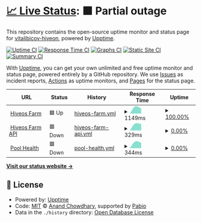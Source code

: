 # [📈 Live Status](https://vitalibicov-hiveon.github.io/status): <!--live status--> **🟧 Partial outage**

This repository contains the open-source uptime monitor and status page for [vitalibicov-hiveon](https://vitalibicov-hiveon.github.io/status), powered by [Upptime](https://github.com/upptime/upptime).

[![Uptime CI](https://github.com/vitalibicov-hiveon/status/workflows/Uptime%20CI/badge.svg)](https://github.com/vitalibicov-hiveon/status/actions?query=workflow%3A%22Uptime+CI%22)
[![Response Time CI](https://github.com/vitalibicov-hiveon/status/workflows/Response%20Time%20CI/badge.svg)](https://github.com/vitalibicov-hiveon/status/actions?query=workflow%3A%22Response+Time+CI%22)
[![Graphs CI](https://github.com/vitalibicov-hiveon/status/workflows/Graphs%20CI/badge.svg)](https://github.com/vitalibicov-hiveon/status/actions?query=workflow%3A%22Graphs+CI%22)
[![Static Site CI](https://github.com/vitalibicov-hiveon/status/workflows/Static%20Site%20CI/badge.svg)](https://github.com/vitalibicov-hiveon/status/actions?query=workflow%3A%22Static+Site+CI%22)
[![Summary CI](https://github.com/vitalibicov-hiveon/status/workflows/Summary%20CI/badge.svg)](https://github.com/vitalibicov-hiveon/status/actions?query=workflow%3A%22Summary+CI%22)

With [Upptime](https://upptime.js.org), you can get your own unlimited and free uptime monitor and status page, powered entirely by a GitHub repository. We use [Issues](https://github.com/vitalibicov-hiveon/status/issues) as incident reports, [Actions](https://github.com/vitalibicov-hiveon/status/actions) as uptime monitors, and [Pages](https://vitalibicov-hiveon.github.io/status) for the status page.

<!--start: status pages-->
<!-- This summary is generated by Upptime (https://github.com/upptime/upptime) -->
<!-- Do not edit this manually, your changes will be overwritten -->
<!-- prettier-ignore -->
| URL | Status | History | Response Time | Uptime |
| --- | ------ | ------- | ------------- | ------ |
| <img alt="" src="https://icons.duckduckgo.com/ip3/the.hiveos.farm.ico" height="13"> [Hiveos Farm](https://the.hiveos.farm) | 🟩 Up | [hiveos-farm.yml](https://github.com/vitalibicov-hiveon/status/commits/HEAD/history/hiveos-farm.yml) | <details><summary><img alt="Response time graph" src="./graphs/hiveos-farm/response-time-week.png" height="20"> 1149ms</summary><br><a href="https://vitalibicov-hiveon.github.io/status/history/hiveos-farm"><img alt="Response time 1132" src="https://img.shields.io/endpoint?url=https%3A%2F%2Fraw.githubusercontent.com%2Fvitalibicov-hiveon%2Fstatus%2FHEAD%2Fapi%2Fhiveos-farm%2Fresponse-time.json"></a><br><a href="https://vitalibicov-hiveon.github.io/status/history/hiveos-farm"><img alt="24-hour response time 1068" src="https://img.shields.io/endpoint?url=https%3A%2F%2Fraw.githubusercontent.com%2Fvitalibicov-hiveon%2Fstatus%2FHEAD%2Fapi%2Fhiveos-farm%2Fresponse-time-day.json"></a><br><a href="https://vitalibicov-hiveon.github.io/status/history/hiveos-farm"><img alt="7-day response time 1149" src="https://img.shields.io/endpoint?url=https%3A%2F%2Fraw.githubusercontent.com%2Fvitalibicov-hiveon%2Fstatus%2FHEAD%2Fapi%2Fhiveos-farm%2Fresponse-time-week.json"></a><br><a href="https://vitalibicov-hiveon.github.io/status/history/hiveos-farm"><img alt="30-day response time 1132" src="https://img.shields.io/endpoint?url=https%3A%2F%2Fraw.githubusercontent.com%2Fvitalibicov-hiveon%2Fstatus%2FHEAD%2Fapi%2Fhiveos-farm%2Fresponse-time-month.json"></a><br><a href="https://vitalibicov-hiveon.github.io/status/history/hiveos-farm"><img alt="1-year response time 1132" src="https://img.shields.io/endpoint?url=https%3A%2F%2Fraw.githubusercontent.com%2Fvitalibicov-hiveon%2Fstatus%2FHEAD%2Fapi%2Fhiveos-farm%2Fresponse-time-year.json"></a></details> | <details><summary><a href="https://vitalibicov-hiveon.github.io/status/history/hiveos-farm">100.00%</a></summary><a href="https://vitalibicov-hiveon.github.io/status/history/hiveos-farm"><img alt="All-time uptime 100.00%" src="https://img.shields.io/endpoint?url=https%3A%2F%2Fraw.githubusercontent.com%2Fvitalibicov-hiveon%2Fstatus%2FHEAD%2Fapi%2Fhiveos-farm%2Fuptime.json"></a><br><a href="https://vitalibicov-hiveon.github.io/status/history/hiveos-farm"><img alt="24-hour uptime 100.00%" src="https://img.shields.io/endpoint?url=https%3A%2F%2Fraw.githubusercontent.com%2Fvitalibicov-hiveon%2Fstatus%2FHEAD%2Fapi%2Fhiveos-farm%2Fuptime-day.json"></a><br><a href="https://vitalibicov-hiveon.github.io/status/history/hiveos-farm"><img alt="7-day uptime 100.00%" src="https://img.shields.io/endpoint?url=https%3A%2F%2Fraw.githubusercontent.com%2Fvitalibicov-hiveon%2Fstatus%2FHEAD%2Fapi%2Fhiveos-farm%2Fuptime-week.json"></a><br><a href="https://vitalibicov-hiveon.github.io/status/history/hiveos-farm"><img alt="30-day uptime 100.00%" src="https://img.shields.io/endpoint?url=https%3A%2F%2Fraw.githubusercontent.com%2Fvitalibicov-hiveon%2Fstatus%2FHEAD%2Fapi%2Fhiveos-farm%2Fuptime-month.json"></a><br><a href="https://vitalibicov-hiveon.github.io/status/history/hiveos-farm"><img alt="1-year uptime 100.00%" src="https://img.shields.io/endpoint?url=https%3A%2F%2Fraw.githubusercontent.com%2Fvitalibicov-hiveon%2Fstatus%2FHEAD%2Fapi%2Fhiveos-farm%2Fuptime-year.json"></a></details>
| <img alt="" src="https://icons.duckduckgo.com/ip3/api2.hiveos.farm.ico" height="13"> [Hiveos Farm API](https://api2.hiveos.farm/api/v2/healthcheck) | 🟥 Down | [hiveos-farm-api.yml](https://github.com/vitalibicov-hiveon/status/commits/HEAD/history/hiveos-farm-api.yml) | <details><summary><img alt="Response time graph" src="./graphs/hiveos-farm-api/response-time-week.png" height="20"> 329ms</summary><br><a href="https://vitalibicov-hiveon.github.io/status/history/hiveos-farm-api"><img alt="Response time 402" src="https://img.shields.io/endpoint?url=https%3A%2F%2Fraw.githubusercontent.com%2Fvitalibicov-hiveon%2Fstatus%2FHEAD%2Fapi%2Fhiveos-farm-api%2Fresponse-time.json"></a><br><a href="https://vitalibicov-hiveon.github.io/status/history/hiveos-farm-api"><img alt="24-hour response time 414" src="https://img.shields.io/endpoint?url=https%3A%2F%2Fraw.githubusercontent.com%2Fvitalibicov-hiveon%2Fstatus%2FHEAD%2Fapi%2Fhiveos-farm-api%2Fresponse-time-day.json"></a><br><a href="https://vitalibicov-hiveon.github.io/status/history/hiveos-farm-api"><img alt="7-day response time 329" src="https://img.shields.io/endpoint?url=https%3A%2F%2Fraw.githubusercontent.com%2Fvitalibicov-hiveon%2Fstatus%2FHEAD%2Fapi%2Fhiveos-farm-api%2Fresponse-time-week.json"></a><br><a href="https://vitalibicov-hiveon.github.io/status/history/hiveos-farm-api"><img alt="30-day response time 402" src="https://img.shields.io/endpoint?url=https%3A%2F%2Fraw.githubusercontent.com%2Fvitalibicov-hiveon%2Fstatus%2FHEAD%2Fapi%2Fhiveos-farm-api%2Fresponse-time-month.json"></a><br><a href="https://vitalibicov-hiveon.github.io/status/history/hiveos-farm-api"><img alt="1-year response time 402" src="https://img.shields.io/endpoint?url=https%3A%2F%2Fraw.githubusercontent.com%2Fvitalibicov-hiveon%2Fstatus%2FHEAD%2Fapi%2Fhiveos-farm-api%2Fresponse-time-year.json"></a></details> | <details><summary><a href="https://vitalibicov-hiveon.github.io/status/history/hiveos-farm-api">0.00%</a></summary><a href="https://vitalibicov-hiveon.github.io/status/history/hiveos-farm-api"><img alt="All-time uptime 0.00%" src="https://img.shields.io/endpoint?url=https%3A%2F%2Fraw.githubusercontent.com%2Fvitalibicov-hiveon%2Fstatus%2FHEAD%2Fapi%2Fhiveos-farm-api%2Fuptime.json"></a><br><a href="https://vitalibicov-hiveon.github.io/status/history/hiveos-farm-api"><img alt="24-hour uptime 0.00%" src="https://img.shields.io/endpoint?url=https%3A%2F%2Fraw.githubusercontent.com%2Fvitalibicov-hiveon%2Fstatus%2FHEAD%2Fapi%2Fhiveos-farm-api%2Fuptime-day.json"></a><br><a href="https://vitalibicov-hiveon.github.io/status/history/hiveos-farm-api"><img alt="7-day uptime 0.00%" src="https://img.shields.io/endpoint?url=https%3A%2F%2Fraw.githubusercontent.com%2Fvitalibicov-hiveon%2Fstatus%2FHEAD%2Fapi%2Fhiveos-farm-api%2Fuptime-week.json"></a><br><a href="https://vitalibicov-hiveon.github.io/status/history/hiveos-farm-api"><img alt="30-day uptime 0.00%" src="https://img.shields.io/endpoint?url=https%3A%2F%2Fraw.githubusercontent.com%2Fvitalibicov-hiveon%2Fstatus%2FHEAD%2Fapi%2Fhiveos-farm-api%2Fuptime-month.json"></a><br><a href="https://vitalibicov-hiveon.github.io/status/history/hiveos-farm-api"><img alt="1-year uptime 0.00%" src="https://img.shields.io/endpoint?url=https%3A%2F%2Fraw.githubusercontent.com%2Fvitalibicov-hiveon%2Fstatus%2FHEAD%2Fapi%2Fhiveos-farm-api%2Fuptime-year.json"></a></details>
| <img alt="" src="https://icons.duckduckgo.com/ip3/hiveon.net.ico" height="13"> [Pool Health](https://hiveon.net/api/v1/pool/health) | 🟥 Down | [pool-health.yml](https://github.com/vitalibicov-hiveon/status/commits/HEAD/history/pool-health.yml) | <details><summary><img alt="Response time graph" src="./graphs/pool-health/response-time-week.png" height="20"> 344ms</summary><br><a href="https://vitalibicov-hiveon.github.io/status/history/pool-health"><img alt="Response time 336" src="https://img.shields.io/endpoint?url=https%3A%2F%2Fraw.githubusercontent.com%2Fvitalibicov-hiveon%2Fstatus%2FHEAD%2Fapi%2Fpool-health%2Fresponse-time.json"></a><br><a href="https://vitalibicov-hiveon.github.io/status/history/pool-health"><img alt="24-hour response time 491" src="https://img.shields.io/endpoint?url=https%3A%2F%2Fraw.githubusercontent.com%2Fvitalibicov-hiveon%2Fstatus%2FHEAD%2Fapi%2Fpool-health%2Fresponse-time-day.json"></a><br><a href="https://vitalibicov-hiveon.github.io/status/history/pool-health"><img alt="7-day response time 344" src="https://img.shields.io/endpoint?url=https%3A%2F%2Fraw.githubusercontent.com%2Fvitalibicov-hiveon%2Fstatus%2FHEAD%2Fapi%2Fpool-health%2Fresponse-time-week.json"></a><br><a href="https://vitalibicov-hiveon.github.io/status/history/pool-health"><img alt="30-day response time 336" src="https://img.shields.io/endpoint?url=https%3A%2F%2Fraw.githubusercontent.com%2Fvitalibicov-hiveon%2Fstatus%2FHEAD%2Fapi%2Fpool-health%2Fresponse-time-month.json"></a><br><a href="https://vitalibicov-hiveon.github.io/status/history/pool-health"><img alt="1-year response time 336" src="https://img.shields.io/endpoint?url=https%3A%2F%2Fraw.githubusercontent.com%2Fvitalibicov-hiveon%2Fstatus%2FHEAD%2Fapi%2Fpool-health%2Fresponse-time-year.json"></a></details> | <details><summary><a href="https://vitalibicov-hiveon.github.io/status/history/pool-health">0.00%</a></summary><a href="https://vitalibicov-hiveon.github.io/status/history/pool-health"><img alt="All-time uptime 12.10%" src="https://img.shields.io/endpoint?url=https%3A%2F%2Fraw.githubusercontent.com%2Fvitalibicov-hiveon%2Fstatus%2FHEAD%2Fapi%2Fpool-health%2Fuptime.json"></a><br><a href="https://vitalibicov-hiveon.github.io/status/history/pool-health"><img alt="24-hour uptime 0.00%" src="https://img.shields.io/endpoint?url=https%3A%2F%2Fraw.githubusercontent.com%2Fvitalibicov-hiveon%2Fstatus%2FHEAD%2Fapi%2Fpool-health%2Fuptime-day.json"></a><br><a href="https://vitalibicov-hiveon.github.io/status/history/pool-health"><img alt="7-day uptime 0.00%" src="https://img.shields.io/endpoint?url=https%3A%2F%2Fraw.githubusercontent.com%2Fvitalibicov-hiveon%2Fstatus%2FHEAD%2Fapi%2Fpool-health%2Fuptime-week.json"></a><br><a href="https://vitalibicov-hiveon.github.io/status/history/pool-health"><img alt="30-day uptime 12.10%" src="https://img.shields.io/endpoint?url=https%3A%2F%2Fraw.githubusercontent.com%2Fvitalibicov-hiveon%2Fstatus%2FHEAD%2Fapi%2Fpool-health%2Fuptime-month.json"></a><br><a href="https://vitalibicov-hiveon.github.io/status/history/pool-health"><img alt="1-year uptime 12.10%" src="https://img.shields.io/endpoint?url=https%3A%2F%2Fraw.githubusercontent.com%2Fvitalibicov-hiveon%2Fstatus%2FHEAD%2Fapi%2Fpool-health%2Fuptime-year.json"></a></details>

<!--end: status pages-->

[**Visit our status website →**](https://vitalibicov-hiveon.github.io/status)

## 📄 License

- Powered by: [Upptime](https://github.com/upptime/upptime)
- Code: [MIT](./LICENSE) © [Anand Chowdhary](https://anandchowdhary.com), supported by [Pabio](https://pabio.com)
- Data in the `./history` directory: [Open Database License](https://opendatacommons.org/licenses/odbl/1-0/)

